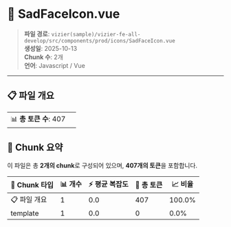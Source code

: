 # 📄 SadFaceIcon.vue

> **파일 경로**: `vizier(sample)/vizier-fe-all-develop/src/components/prod/icons/SadFaceIcon.vue`  
> **생성일**: 2025-10-13  
> **Chunk 수**: 2개  
> **언어**: Javascript / Vue
---


## 📋 파일 개요

| | |
|--|--|
| 📊 **총 토큰 수**: 407 |  |






## 🧩 Chunk 요약

이 파일은 총 **2개의 chunk**로 구성되어 있으며, **407개의 토큰**을 포함합니다.

| 🧩 Chunk 타입 | 📊 개수 | ⚡ 평균 복잡도 | 📝 총 토큰 | 📈 비율 |
|---------------|--------|-------------|----------|--------|
| 📋 파일 개요 | 1 | 0.0 | 407 | 100.0% |
| template | 1 | 0.0 | 0 | 0.0% |

